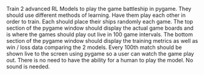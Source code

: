 Train 2 advanced RL Models to play the game battleship in pygame. They  should use different methods of learning.  Have them play each other in order to train. Each  should place their ships randomly each game. The top section of the pygame window should display the actual game boards and is where the games should play out live in 100 game intervals. The bottom section of the pygame window should display the training metrics as well as win / loss data comparing the 2 models.  Every 100th match should be shown live to the screen using pygame so a user can watch the game play out.  There is no need to have the ability for a human to play  the model. No sound is needed.